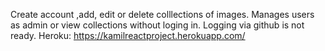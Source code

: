 
Create account ,add, edit or delete colllections of images. 
Manages users as admin or view collections without loging in.
Logging via github is not ready. 
Heroku:
https://kamilreactproject.herokuapp.com/

